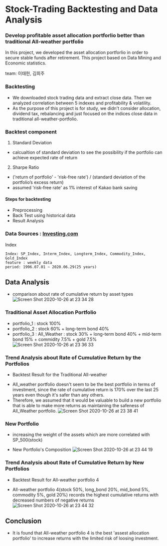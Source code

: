 # Stock-Trading Backtesting and Data Analysis

### Develop profitable asset allocation portforlio better than traditional All-weather portfolio

In this project, we developed the asset allocation portforlio in order to secure stable funds after retirement. This project based on Data Mining and Economic statistics.

team: 이태헌, 김희주

### Backtesting
* We downloaded stock trading data and extract close data. Then we analyzed correlation between 5 indexes and profitability & volatility.
* As the purpose of this project is for study, we didn't consider allocation, dividend tax, rebalancing and just focused on the indices close data in traditional all-weather-portfolio.

### Backtest component
1. Standard Deviation
- calcualtion of standard deviation to see the possibility if the portfolio can achieve expected rate of return

2. Sharpe Ratio
- ('return of portfolio' - 'risk-free rate') / (standard deviation of the portfolio’s excess return)
- assumed 'risk-free rate' as 1% interest of Kakao bank saving

#### Steps for backtesting 
* Preprocessing
* Back Test using historical data
* Result Analysis


### Data Sources : [Investing.com](https://www.investing.com/)
   Index 

    Index: SP_Index, Interm_Index, Longterm_Index, Commodity_Index, Gold_Index
    feature : weekly data
    period: 1996.07.01 ~ 2020.06.29(25 years)
    

## Data Analysis

* comparison about rate of cumulative return by asset types
![Screen Shot 2020-10-26 at 23 34 28](https://user-images.githubusercontent.com/68367134/97185701-bbc1fe00-17e3-11eb-9d31-46d8ad0e3895.png)


### Traditional Asset Allocation Portfolio
- portfolio_1 : stock 100%
- portfolio_2 : stock 60% + long-term bond 40%
- portfolio_3 : All_Weather : stock 30% + long-term bond 40% + mid-term bond 15% + commidity 7.5% + gold 7.5%
![Screen Shot 2020-10-26 at 23 36 33](https://user-images.githubusercontent.com/68367134/97185929-06dc1100-17e4-11eb-95c9-7f75cdcb5d45.png)


### Trend Analysis about Rate of Cumulative Return by the Portfolios
* Backtest Result for the Traditional All-weather
- All_weather portfolio doesn't seem to be the best portfolio in terms of investment, since the rate of cumulative return is 170% over the last 25 years even though it's safer than any others. 
- Therefore, we assumed that it would be valuable to build a new portfolio that is able to make more returns as maintaining the safeness of All_Weather portfolio.
![Screen Shot 2020-10-26 at 23 38 41](https://user-images.githubusercontent.com/68367134/97186200-57536e80-17e4-11eb-955e-f9ee4a33291c.png)
    
### New Portfolio
- increasing the weight of the assets which are more correlated with SP_500(stock) 

* New Portfolio's Composition
![Screen Shot 2020-10-26 at 23 44 19](https://user-images.githubusercontent.com/68367134/97187167-89190500-17e5-11eb-88e9-afc4ef46af18.png)

### Trend Analysis about Rate of Cumulative Return by New Portfolios
* Backtest Result for All-weather portfolio 4
- All-weather portfolio 4(stock 50%, long_bond 20%, mid_bond 5%, commodity 5%, gold 20%) records the highest cumulative returns with decreased numbers of negative returns
![Screen Shot 2020-10-26 at 23 44 32](https://user-images.githubusercontent.com/68367134/97187181-8cac8c00-17e5-11eb-9a67-ab45fe01427e.png)


## Conclusion
- It is found that All-weather portfolio 4 is the best 'assest allocation portfolio' to increase returns with the limited risk of loosing investment. 
